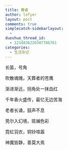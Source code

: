 ```yaml
---
title: 舞者
author: lofyer
layout: post
comments: true
simplecatch-sidebarlayout:
  - 
duoshuo_thread_id:
  - 1234836220387786761
categories:
  - 生活杂记
---
```

长笛，号角

吹散魂魄，天葬者的苍鹰

渐进渐远，拐角处一抹血红

千年香火盛传，最忆无边苦海

老者长诵，鼓声不息

莞尔入幻境，斑斓色彩

霓虹羽衣，铜铃喧嚣

神魔皆静，善莫大焉